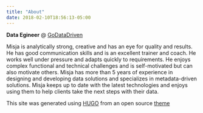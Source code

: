 ```yaml
---
title: "About"
date: 2018-02-10T18:56:13-05:00
---
```

**Data Egineer** @ [GoDataDriven](https://godatadriven.com)

Misja is analytically strong, creative and has an eye for quality and results. He has good communication skills and is an excellent trainer and coach. He works well under pressure and adapts quickly to requirements. He enjoys complex functional and technical challenges and is self-motivated but can also motivate others. Misja has more than 5 years of experience in designing and developing data solutions and specializes in metadata-driven solutions. Misja keeps up to date with the latest technologies and enjoys using them to help clients take the next steps with their data.

This site was generated using [HUGO](https://gohugo.io) from an open source [theme](https://github.com/eddiewebb/hugo-resume) 